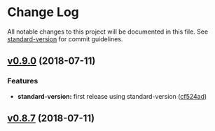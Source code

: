 # Change Log

All notable changes to this project will be documented in this file. See [standard-version](https://github.com/conventional-changelog/standard-version) for commit guidelines.

<a name="0.9.0"></a>
## [v0.9.0](https://github.com/gpincheiraa/bln-frontend-project1/compare/v0.8.7...v0.9.0) (2018-07-11)


### Features

* **standard-version:** first release using standard-version ([cf524ad](https://github.com/gpincheiraa/bln-frontend-project1/commit/cf524ad))


## [v0.8.7](https://github.com/gpincheiraa/bln-frontend-project1/compare/v0.8.2...v0.8.7) (2018-07-11)

